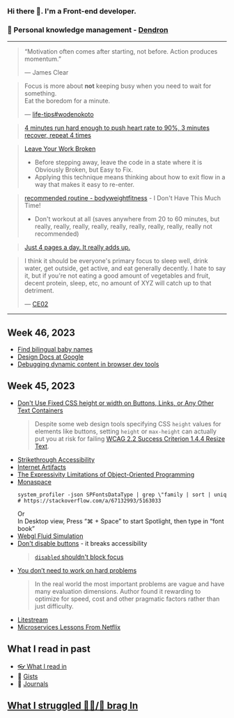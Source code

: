 ### Hi there 👋. I'm a Front-end developer.
### 🌱 Personal knowledge management - [Dendron](https://luke-snaw.github.io/)

---

> “Motivation often comes after starting, not before. Action produces momentum.”
>
> — James Clear

> Focus is more about **not** keeping busy when you need to wait for something.  
> Eat the boredom for a minute.
>
> — [life-tips#wodenokoto](https://luke-snaw.github.io/notes/ettkt3iClONnxpbGwBVLl/#wodenokoto)

> [4 minutes run hard enough to push heart rate to 90%, 3 minutes recover, repeat 4 times](https://news.ycombinator.com/item?id=34213181)

> [Leave Your Work Broken](https://census.dev/blog/an-on-ramp-to-flow)
>
> - Before stepping away, leave the code in a state where it is Obviously Broken, but Easy to Fix.
> - Applying this technique means thinking about how to exit flow in a way that makes it easy to re-enter.

> [recommended routine - bodyweightfitness](https://www.reddit.com/r/bodyweightfitness/wiki/kb/recommended_routine/) - I Don't Have This Much Time!
>
> - Don't workout at all (saves anywhere from 20 to 60 minutes, but really, really, really, really, really, really, really, really, really not recommended)

> [Just 4 pages a day. It really adds up.](https://news.ycombinator.com/item?id=34779980)

> I think it should be everyone's primary focus to sleep well, drink water, get outside, get active, and eat generally decently. I hate to say it, but if you're not eating a good amount of vegetables and fruit, decent protein, sleep, etc, no amount of XYZ will catch up to that detriment.
>
> — [CE02](https://news.ycombinator.com/item?id=35056071)

---

## Week 46, 2023

- [Find bilingual baby names](https://mixedname.com/)
- [Design Docs at Google](https://www.industrialempathy.com/posts/design-docs-at-google/)
- [Debugging dynamic content in browser dev tools](https://darekkay.com/blog/debugging-dynamic-content/)

## Week 45, 2023

- [Don't Use Fixed CSS height or width on Buttons, Links, or Any Other Text Containers](https://ashleemboyer.com/blog/don-t-use-fixed-css-height-or-width-on-text-containers)
  > Despite some web design tools specifying CSS `height` values for elements like buttons, setting `height` or `max-height` can actually put you at risk for failing [WCAG 2.2 Success Criterion 1.4.4 Resize Text](https://www.w3.org/TR/WCAG22/#resize-text).
- [Strikethrough Accessibility](https://www.webaxe.org/strikethrough-html-accessibility/)
- [Internet Artifacts](https://neal.fun/internet-artifacts/)
- [The Expressivity Limitations of Object-Oriented Programming](https://two-wrongs.com/expressive-limitations-of-oop.html)
- [Monaspace](https://monaspace.githubnext.com/)
  ```shell
  system_profiler -json SPFontsDataType | grep \"family | sort | uniq # https://stackoverflow.com/a/67132993/5163033
  ```
  Or  
  In Desktop view, Press “⌘ + Space” to start Spotlight, then type in “font book”
- [Webgl Fluid Simulation](https://paveldogreat.github.io/WebGL-Fluid-Simulation/)
- [Don't disable buttons](https://gomakethings.com/dont-disable-buttons/) - it breaks accessibility
  > [`disabled` shouldn't block focus](https://news.ycombinator.com/item?id=38196458)
- [You don’t need to work on hard problems](https://www.benkuhn.net/hard/)
  > In the real world the most important problems are vague and have many evaluation dimensions. Author found it rewarding to optimize for speed, cost and other pragmatic factors rather than just difficulty.
- [Litestream](https://docs.servicestack.net/ormlite/litestream#litestream)
- [Microservices Lessons From Netflix](https://newsletter.systemdesign.one/p/netflix-microservices)

## What I read in past

- [👓 What I read in](https://luke-snaw.github.io/notes/t9eilmx27nd8ytoelbm5v10/)
- 📝 [Gists](https://gist.github.com/Luke-SNAW)
- 📜 [Journals](https://luke-snaw.github.io/Luke-SNAW__netlify-CMS.github.io/)

## [What I struggled 🧗‍♂️/📣 brag In](https://luke-snaw.github.io/notes/6645fjtiqxtko03nuccgjj2/)
<!--
**Luke-SNAW/Luke-SNAW** is a ✨ _special_ ✨ repository because its `README.md` (this file) appears on your GitHub profile.

Here are some ideas to get you started:

- 🔭 I’m currently working on ...
- 🌱 I’m currently learning ...
- 👯 I’m looking to collaborate on ...
- 🤔 I’m looking for help with ...
- 💬 Ask me about ...
- 📫 How to reach me: ...
- 😄 Pronouns: ...
- ⚡ Fun fact: ...
-->
